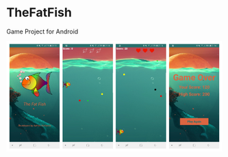 # TheFatFish
Game Project for Android


![Cover Image | 900x462](https://github.com/AdrianIordache/TheFatFish/blob/master/The%20Fat%20Fish%20Photos/Cover-4.jpg)

